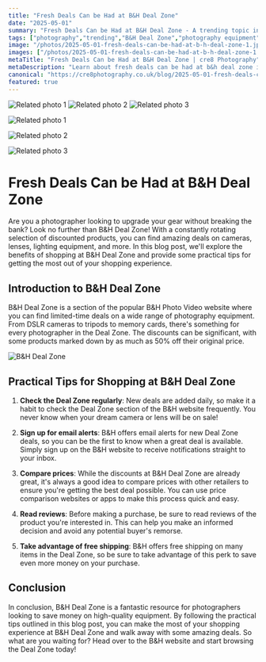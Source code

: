 ```yaml
---
title: "Fresh Deals Can be Had at B&H Deal Zone"
date: "2025-05-01"
summary: "Fresh Deals Can be Had at B&H Deal Zone - A trending topic in photography."
tags: ["photography","trending","B&H Deal Zone","photography equipment","discounts","cameras","lenses","shopping tips","free shipping","reviews","price comparison","email alerts"]
image: "/photos/2025-05-01-fresh-deals-can-be-had-at-b-h-deal-zone-1.jpg"
images: ["/photos/2025-05-01-fresh-deals-can-be-had-at-b-h-deal-zone-1.jpg","/photos/2025-05-01-fresh-deals-can-be-had-at-b-h-deal-zone-2.jpg","/photos/2025-05-01-fresh-deals-can-be-had-at-b-h-deal-zone-3.jpg"]
metaTitle: "Fresh Deals Can be Had at B&H Deal Zone | cre8 Photography"
metaDescription: "Learn about fresh deals can be had at b&h deal zone in photography with practical tips and insights."
canonical: "https://cre8photography.co.uk/blog/2025-05-01-fresh-deals-can-be-had-at-b-h-deal-zone"
featured: true
---
```


<!-- Gallery as HTML -->

<div class="grid grid-cols-1 sm:grid-cols-2 md:grid-cols-3 gap-4">
  <img src="/photos/2025-05-01-fresh-deals-can-be-had-at-b-h-deal-zone-1.jpg" alt="Related photo 1" class="w-full rounded-lg" />
<img src="/photos/2025-05-01-fresh-deals-can-be-had-at-b-h-deal-zone-2.jpg" alt="Related photo 2" class="w-full rounded-lg" />
<img src="/photos/2025-05-01-fresh-deals-can-be-had-at-b-h-deal-zone-3.jpg" alt="Related photo 3" class="w-full rounded-lg" />
</div>


<!-- Gallery as Markdown -->
![Related photo 1](/photos/2025-05-01-fresh-deals-can-be-had-at-b-h-deal-zone-1.jpg)


![Related photo 2](/photos/2025-05-01-fresh-deals-can-be-had-at-b-h-deal-zone-2.jpg)


![Related photo 3](/photos/2025-05-01-fresh-deals-can-be-had-at-b-h-deal-zone-3.jpg)



# Fresh Deals Can be Had at B&H Deal Zone

Are you a photographer looking to upgrade your gear without breaking the bank? Look no further than B&H Deal Zone! With a constantly rotating selection of discounted products, you can find amazing deals on cameras, lenses, lighting equipment, and more. In this blog post, we'll explore the benefits of shopping at B&H Deal Zone and provide some practical tips for getting the most out of your shopping experience.

## Introduction to B&H Deal Zone

B&H Deal Zone is a section of the popular B&H Photo Video website where you can find limited-time deals on a wide range of photography equipment. From DSLR cameras to tripods to memory cards, there's something for every photographer in the Deal Zone. The discounts can be significant, with some products marked down by as much as 50% off their original price.

![B&H Deal Zone](/path/to/bh-deal-zone.jpg)

## Practical Tips for Shopping at B&H Deal Zone

1. **Check the Deal Zone regularly**: New deals are added daily, so make it a habit to check the Deal Zone section of the B&H website frequently. You never know when your dream camera or lens will be on sale!

2. **Sign up for email alerts**: B&H offers email alerts for new Deal Zone deals, so you can be the first to know when a great deal is available. Simply sign up on the B&H website to receive notifications straight to your inbox.

3. **Compare prices**: While the discounts at B&H Deal Zone are already great, it's always a good idea to compare prices with other retailers to ensure you're getting the best deal possible. You can use price comparison websites or apps to make this process quick and easy.

4. **Read reviews**: Before making a purchase, be sure to read reviews of the product you're interested in. This can help you make an informed decision and avoid any potential buyer's remorse.

5. **Take advantage of free shipping**: B&H offers free shipping on many items in the Deal Zone, so be sure to take advantage of this perk to save even more money on your purchase.

## Conclusion

In conclusion, B&H Deal Zone is a fantastic resource for photographers looking to save money on high-quality equipment. By following the practical tips outlined in this blog post, you can make the most of your shopping experience at B&H Deal Zone and walk away with some amazing deals. So what are you waiting for? Head over to the B&H website and start browsing the Deal Zone today!

